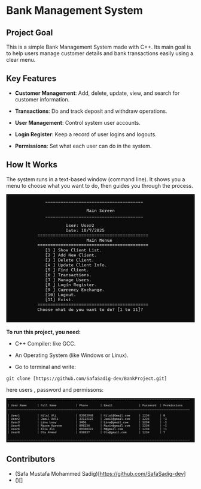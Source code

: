 # Bank Management System

## Project Goal
This is a simple Bank Management System made with C++. Its main goal is to help users manage customer details and bank transactions easily using a clear menu.

## Key Features
* **Customer Management**: Add, delete, update, view, and search for customer information.

* **Transactions**: Do and track deposit and withdraw operations.

* **User Management**: Control system user accounts.

* **Login Register**: Keep a record of user logins and logouts.
  
* **Permissions**: Set what each user can do in the system.


  
## How It Works
The system runs in a text-based window (command line). It shows you a menu to choose what you want to do, then guides you through the process.

![main menu](https://github.com/SafaSadig-dev/BankProject/blob/master/1.png)

**To run this project, you need:**
* C++ Compiler: like GCC.

* An Operating System (like Windows or Linux).

* Go to terminal and write:
 ```
git clone [https://github.com/SafaSadig-dev/BankProject.git]
```

here users , password and permissons:

![main menu](https://github.com/SafaSadig-dev/BankProject/blob/master/2.png)

## Contributors
* (Safa Mustafa Mohammed Sadig)[https://github.com/SafaSadig-dev]
* ()[]
